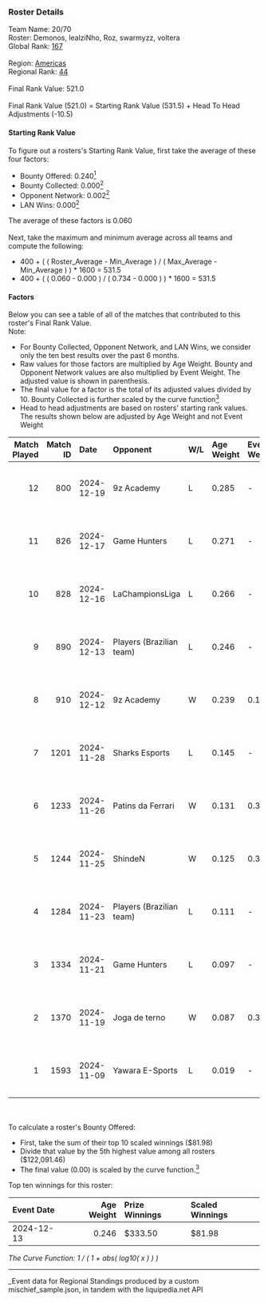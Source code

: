 ### Roster Details<br />
Team Name: 20/70<br />
Roster: Demonos, lealziNho, Roz, swarmyzz, voltera<br />
Global Rank: [167](../../standings_global_2025_05_05.md)<br />
<br />
Region: [Americas]( ../../standings_americas_2025_05_05.md)<br />
Regional Rank: [44]( ../../standings_americas_2025_05_05.md)<br />
<br />
Final Rank Value:  521.0<br />
<br />
Final Rank Value (521.0) = Starting Rank Value (531.5) + Head To Head Adjustments (-10.5)<br />

#### Starting Rank Value<br />
To figure out a rosters's Starting Rank Value, first take the average of these four factors:<br />
- Bounty Offered: 0.240[<sup>1</sup>](#table2)
- Bounty Collected: 0.000[<sup>2</sup>](#table1)
- Opponent Network: 0.002[<sup>2</sup>](#table1)
- LAN Wins: 0.000[<sup>2</sup>](#table1)

The average of these factors is 0.060<br />
<br />
Next, take the maximum and minimum average across all teams and compute the following:<br />
- 400 + ( ( Roster_Average - Min_Average ) / ( Max_Average - Min_Average ) ) * 1600 = 531.5
- 400 + ( ( 0.060 - 0.000 ) / ( 0.734 - 0.000 ) ) * 1600 = 531.5


#### Factors<br />
Below you can see a table of all of the matches that contributed to this roster's Final Rank Value.<br />
Note:<br />

- For Bounty Collected, Opponent Network, and LAN Wins, we consider only the ten best results over the past 6 months.
- Raw values for those factors are multiplied by Age Weight. Bounty and Opponent Network values are also multiplied by Event Weight. The adjusted value is shown in parenthesis.
- The final value for a factor is the total of its adjusted values divided by 10. Bounty Collected is further scaled by the curve function[<sup>3</sup>](#curveFunction)
- Head to head adjustments are based on rosters' starting rank values. The results shown below are adjusted by Age Weight and not Event Weight
<span id="table1"></span><br />


| Match Played | Match ID | Date       | Opponent                 | W/L | Age Weight | Event Weight | Bounty Collected | Opponent Network | LAN Wins  | H2H Adj. | Roster                                     |
| -: | -: | :- | :- | :- | :- | :- | :- | :- | :- | -: | :- |
|           12 |      800 | 2024-12-19 | 9z Academy               | L   | 0.285      | -            | -                | -                | -         |    -4.74 | Demonos, lealziNho, Roz, swarmyzz, voltera |
|           11 |      826 | 2024-12-17 | Game Hunters             | L   | 0.271      | -            | -                | -                | -         |    -3.40 | Demonos, lealziNho, Roz, swarmyzz, voltera |
|           10 |      828 | 2024-12-16 | LaChampionsLiga          | L   | 0.266      | -            | -                | -                | -         |    -4.40 | Demonos, lealziNho, Roz, swarmyzz, voltera |
|            9 |      890 | 2024-12-13 | Players (Brazilian team) | L   | 0.246      | -            | -                | -                | -         |    -2.00 | Demonos, lealziNho, Roz, swarmyzz, voltera |
|            8 |      910 | 2024-12-12 | 9z Academy               | W   | 0.239      | 0.143        | 0.000 (0.000)    | 0.103 (0.004)    | 0 (0.000) |     3.52 | Demonos, lealziNho, Roz, swarmyzz, voltera |
|            7 |     1201 | 2024-11-28 | Sharks Esports           | L   | 0.145      | -            | -                | -                | -         |    -0.53 | Demonos, lealziNho, Roz, swarmyzz, voltera |
|            6 |     1233 | 2024-11-26 | Patins da Ferrari        | W   | 0.131      | 0.371        | 0.000 (0.000)    | 0.010 (0.001)    | 0 (0.000) |     1.33 | Demonos, lealziNho, Roz, swarmyzz, voltera |
|            5 |     1244 | 2024-11-25 | ShindeN                  | W   | 0.125      | 0.371        | 0.000 (0.000)    | 0.290 (0.013)    | 0 (0.000) |     1.73 | Demonos, lealziNho, Roz, swarmyzz, voltera |
|            4 |     1284 | 2024-11-23 | Players (Brazilian team) | L   | 0.111      | -            | -                | -                | -         |    -0.90 | Demonos, lealziNho, Roz, swarmyzz, voltera |
|            3 |     1334 | 2024-11-21 | Game Hunters             | L   | 0.097      | -            | -                | -                | -         |    -1.74 | Demonos, lealziNho, Roz, swarmyzz, voltera |
|            2 |     1370 | 2024-11-19 | Joga de terno            | W   | 0.087      | 0.371        | 0.000 (0.000)    | 0.022 (0.001)    | 0 (0.000) |     0.88 | Demonos, lealziNho, Roz, swarmyzz, voltera |
|            1 |     1593 | 2024-11-09 | Yawara E-Sports          | L   | 0.019      | -            | -                | -                | -         |    -0.24 | Demonos, kln, proSHOW, Roz, voltera        |

<br />
<span id="table2"></span><br />
To calculate a roster's Bounty Offered:<br />

- First, take the sum of their top 10 scaled winnings ($81.98)
- Divide that value by the 5th highest value among all rosters ($122,091.46)
- The final value (0.00) is scaled by the curve function.[<sup>3</sup>](#curveFunction)

Top ten winnings for this roster:<br />

| Event Date | Age Weight | Prize Winnings | Scaled Winnings |
| :- | -: | :- | :- |
| 2024-12-13 |      0.246 | $333.50        | $81.98          |


<span id="curveFunction"></span>_The Curve Function: 1 / ( 1 + abs( log10( x ) ) )_<br />

---
_Event data for Regional Standings produced by a custom mischief_sample.json, in tandem with the liquipedia.net API<br />
